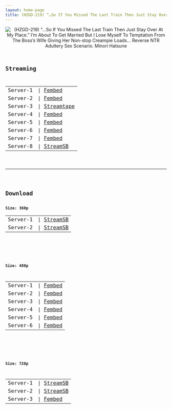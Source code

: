 ```yaml
---
layout: home-page
title: (HZGD-219) “…So If You Missed The Last Train Then Just Stay Over At My Place.” I’m About To Get Married But I Lose Myself To Temptation From The Boss’s Wife Giving Her Non-stop Creampie Loads… Reverse NTR Adultery Sex Scenario. Minori Hatsune
---
```

<center>
<img src="https://blogger.googleusercontent.com/img/b/R29vZ2xl/AVvXsEiJDlU_2hRAol1rn9S0YuPohbgzxIdenqvZnlsE2kUhNtsPV5oeROovdX5spLZHABURpAd_9dMXYK67qR9gKALWa02pz6tLMxGC5w5fIhCpo0E84UsK9wuxT7UMR1r0bjWt9TmJJlHwrbA97wyUSMaX4R60iC65IbinWExQl9AlEyVpawWAf1kp5tK3/s16000/h_1100hzgd219pl.jpg" alt="(HZGD-219) “…So If You Missed The Last Train Then Just Stay Over At My Place.” I’m About To Get Married But I Lose Myself To Temptation From The Boss’s Wife Giving Her Non-stop Creampie Loads… Reverse NTR Adultery Sex Scenario. Minori Hatsune">
</center>
<pre><code>
<h2>Streaming</h2>
<table><tbody>
<tr>
<td>Server-1</td>
<td>| <a href="https://watchjavnow.xyz/f/7gxqdsgw6147w58" target="_blank">Fembed</a></td>
</tr>
<tr>
<td>Server-2</td>
<td>| <a href="https://javpoll.com/f/l800phn-jrz2wjq" target="_blank">Fembed</a></td>
</tr>
<tr>
<td>Server-3</td>
<td>| <a href="https://strtape.cloud/v/WX4wQO74rxSbJX1/HZGD-219-SEXTB.NET-05062022.mp4" target="_blank">Streamtape</a></td>
</tr>
<tr>
<td>Server-4</td>
<td>| <a href="https://fakyutube.com/f/0jykdtlpnr4e3n0" target="_blank">Fembed</a></td>
</tr>
<tr>
<td>Server-5</td>
<td>| <a href="https://mycloudzz.com/f/x5grqc5l8z0l-kx" target="_blank">Fembed</a></td>
</tr>
<tr>
<td>Server-6</td>
<td>| <a href="https://mycloudzz.com/f/6j7edc0lwmpleg7" target="_blank">Fembed</a><br /></td>
</tr>
<tr>
<td>Server-7</td>
<td>| <a href="https://mycloudzz.com/f/3j304cm-xz2-pk4" target="_blank">Fembed</a></td>
</tr>
<tr>
<td>Server-8</td>
<td>| <a href="https://streamsb.net/e/r9yyvxzgm33j.html" target="_blank">StreamSB</a></td>
</tr>
</tbody></table>

<hr />

<h2>Download</h2>
<b>Size: 360p</b>
<table><tbody>
<tr>
<td>Server-1</td>
<td>| <a target="_blank" href="https://javside.com/d/m0a7j8dwduio.html">StreamSB</a></td>
</tr>
<tr>
<td>Server-2</td>
<td>| <a href="https://streamsb.net/d/vcf2ep3sa8lo.html" target="_blank">StreamSB</a></td>
</tr>
</tbody></table>

<br />

<b>Size: 480p</b>
<table><tbody>
<tr>
<td>Server-1</td>
<td>| <a href="https://watchjavnow.xyz/f/7gxqdsgw6147w58" target="_blank">Fembed</a></td>
</tr>
<tr>
<td>Server-2</td>
<td>| <a href="https://javpoll.com/f/l800phn-jrz2wjq" target="_blank">Fembed</a></td>
</tr>
<tr>
<td>Server-3</td>
<td>| <a href="https://fakyutube.com/f/0jykdtlpnr4e3n0" target="_blank">Fembed</a></td>
</tr>
<tr>
<td>Server-4</td>
<td>| <a href="https://mycloudzz.com/f/x5grqc5l8z0l-kx" target="_blank">Fembed</a></td>
</tr>
<tr>
<td>Server-5</td>
<td>| <a href="https://mycloudzz.com/f/6j7edc0lwmpleg7" target="_blank">Fembed</a><br /></td>
</tr>
<tr>
<td>Server-6</td>
<td>| <a href="https://mycloudzz.com/f/3j304cm-xz2-pk4" target="_blank">Fembed</a></td>
</tr>
</tbody></table>

<br />

<b>Size: 720p</b>
<table><tbody>
<tr>
<td>Server-1</td>
<td>| <a href="https://javside.com/d/m0a7j8dwduio.html" target="_blank">StreamSB</a></td>
</tr>
<tr>
<td>Server-2</td>
<td>| <a href="https://streamsb.net/d/vcf2ep3sa8lo.html" target="_blank">StreamSB</a></td>
</tr>
<tr>
<td>Server-3</td>
<td>| <a href="https://mycloudzz.com/f/6j7edc0lwmpleg7" target="_blank">Fembed</a><br /></td>
</tr>
</tbody></table>
</code></pre>
